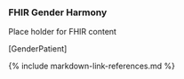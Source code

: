 ### FHIR Gender Harmony 

Place holder for FHIR content


[GenderPatient]

 

 {% include markdown-link-references.md %}